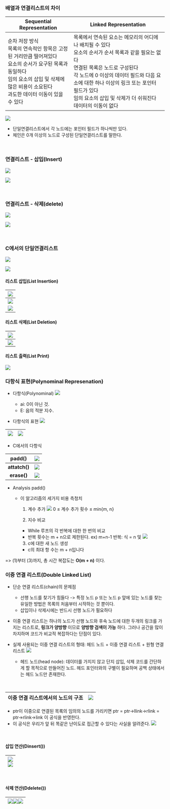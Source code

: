 ### 배열과 연결리스트의 차이

|Sequential Representation|Linked Representation|
|--|--|
| 순차 저장 방식 <br> 목록의 연속적인 항목은 고정된 거리만큼 떨어져있다 <br> 요소의 순서가 요구된 목록과 동일하다 <br> 임의 요소의 삽입 및 삭제에 많은 비용이 소요된다 <br> 과도한 데이터 이동이 있을 수 있다|목록에서 연속된 요소는 메모리의 어디에나 배치될 수 있다 <br> 요소의 순서가 순서 목록과 같을 필요는 없다 <br> 연결된 목록은 노드로 구성된다 <br> 각 노드에 0 이상의 데이터 필드와 다음 요소에 대한 하나 이상의 링크 또는 포인터 필드가 있다 <br> 임의 요소의 삽입 및 삭제가 더 쉬워진다 <br> 데이터의 이동이 없다|

![](https://velog.velcdn.com/images/phwon7/post/2b1e2393-6a07-4b57-b721-2dc5ec8f18c9/image.png)
- 단일연결리스트에서 각 노드에는 포인터 필드가 하나씩만 있다.
- 체인은 0개 이상의 노드로 구성된 단일연결리스트를 말한다.

<br>

### 연결리스트 - 삽입(Insert)
![](https://velog.velcdn.com/images/phwon7/post/bd7c9c08-4bed-4c21-af30-2a33e0e2c1d5/image.png)

![](https://velog.velcdn.com/images/phwon7/post/443e4adf-cc43-4031-9c31-1ea7d97b7c28/image.png)

<br>

### 연결리스트 - 삭제(delete)
![](https://velog.velcdn.com/images/phwon7/post/9ea00c74-4050-480c-9444-86bbe548e888/image.png)

![](https://velog.velcdn.com/images/phwon7/post/e0f58a86-f0f9-4105-a68d-6f2b034ab03b/image.png)

<br>

### C에서의 단일연결리스트
![](https://velog.velcdn.com/images/phwon7/post/dc572e49-8a8e-4f8c-97db-f031aad9d2e2/image.png)

![](https://velog.velcdn.com/images/phwon7/post/3f1d7d22-f1a5-4d7d-92d4-2abba2acd664/image.png)

#### 리스트 삽입(List Insertion)

|![](https://velog.velcdn.com/images/phwon7/post/35dac5e5-47e8-4a79-8c5d-60342053a5d2/image.png)|
|--|
|![](https://velog.velcdn.com/images/phwon7/post/6465f2e7-9913-4d71-9e8b-39aa05862ab8/image.png)|
|![](https://velog.velcdn.com/images/phwon7/post/86b7d0bb-a7aa-4f15-9011-0df3510c8b43/image.png)|

#### 리스트 삭제(List Deletion)
|![](https://velog.velcdn.com/images/phwon7/post/3e837164-cda7-4b87-9eff-27a1869e787c/image.png)|
|--|
|![](https://velog.velcdn.com/images/phwon7/post/7c3490c4-edcb-4d2b-9135-56abeacf98a0/image.png)|

#### 리스트 출력(List Print)
![](https://velog.velcdn.com/images/phwon7/post/d3e1c1a5-83dd-410c-a2a5-860646d6b006/image.png)

### 다항식 표현(Polynominal Represenation)
- 다항식(Polynominal)
![](https://velog.velcdn.com/images/phwon7/post/d297a81f-12dd-475d-94ef-bd0e9fd77e4e/image.png)
  - ai: 0이 아닌 것.
  - E: 음의 적분 지수.


- 다항식의 표현
![](https://velog.velcdn.com/images/phwon7/post/eb17e427-8cc3-410e-8ecb-50df0b781481/image.png)

|![](https://velog.velcdn.com/images/phwon7/post/ac8243ed-6690-4489-9c0e-69868973f234/image.png)|![](https://velog.velcdn.com/images/phwon7/post/9fa82314-723c-4199-b2fb-9095e0ee79be/image.png)
|--|--|

- C에서의 다항식

|padd()|![](https://velog.velcdn.com/images/phwon7/post/7960bb48-ea2a-4ece-ad31-1131b1a3cec1/image.png)|
|--|--|
|**attatch()**|![](https://velog.velcdn.com/images/phwon7/post/27bed515-6496-409e-847e-46932697f47f/image.png)|
|<center> **erase()** </center>|![](https://velog.velcdn.com/images/phwon7/post/230efcc3-a485-4b66-bcec-5c8eb856e23b/image.png)


- Analysis padd()
  - 이 알고리즘의 세가지 비용 측청치
    1. 계수 추가
    ![](https://velog.velcdn.com/images/phwon7/post/e95b1da7-e253-4d3e-a054-ef5128176144/image.png)
    0 ≤ 계수 추가 횟수 ≤ min{m, n}
    
    2. 지수 비교
      - While 루프의 각 반복에 대한 한 번의 비교
      - 반복 횟수는 m + n으로 제한된다.
        ex) m+n-1 반복: 식 = n 및 ![](https://velog.velcdn.com/images/phwon7/post/789ebe0e-8e45-4f4e-a85a-9e0b998c1a04/image.png)
        
    3. c에 대한 새 노드 생성
      - c의 최대 항 수는 m + n입니다

=> (1)부터 (3)까지, 총 시간 복잡도는 **O(m + n)** 이다.

### 이중 연결 리스트(Double Linked List)

- 단순 연결 리스트(chain)의 문제점
  - 선행 노드를 찾기가 힘들다
    -> 특정 노드 p 또는 노드 p 앞에 있는 노드를 찾는 유일한 방법은 목록의 처음부터 시작하는 것 뿐이다.
  - 삽입이나 삭제시에는 반드시 선행 노드가 필요하다


- 이중 연결 리스트는 하나의 노드가 선행 노드와 후속 노드에 대한 두개의 링크를 가지는 리스트로, **링크가 양방향** 이므로 **양방향 검색이 가능** 하다. 그러나 공간을 많이 차지하며 코드가 비교적 복잡하다는 단점이 있다.
- 실제 사용되는 이중 연결 리스트의 형태: 헤드 노드 + 이중 연결 리스트 + 원형 연결 리스트
![](https://velog.velcdn.com/images/phwon7/post/1ef74456-d88a-4535-a022-175c47cd43ef/image.png)
  - 헤드 노드(head node): 데이터를 가지지 않고 단지 삽입, 삭제 코드를 간단하게 할 목적으로 만들어진 노드. 헤드 포인터와의 구별이 필요하며 공백 상태에서는 헤드 노드만 존재한다.
  
<br>  

|이중 연결 리스트에서의 노드의 구조|![](https://velog.velcdn.com/images/phwon7/post/a8e04c18-b960-44c2-a6d7-a73b51b35ac8/image.png)|
|--|--|

- ptr이 이중으로 연결된 목록의 임의의 노드를 가리키면
  ptr = ptr->llink->rlink = ptr->rlink->link 이 공식을 반영한다.
- 이 공식은 우리가 앞 뒤 똑같은 난이도로 접근할 수 있다는 사실을 알려준다.
![](https://velog.velcdn.com/images/phwon7/post/5f68be6b-1139-484e-bcb6-eeedc110b882/image.png)

<br>

#### 삽입 연산(Dinsert())

|![](https://velog.velcdn.com/images/phwon7/post/e7c53ed3-7029-4d13-82d0-b1a8f54c38ba/image.png) <br> ![](https://velog.velcdn.com/images/phwon7/post/1f177bde-bdb0-474e-8baa-d885f0e96374/image.png)|
|--|

<br>

#### 삭제 연산(Ddelete())

|![](https://velog.velcdn.com/images/phwon7/post/e0c9a3cd-b90a-45c9-b036-b8eda91fd5ac/image.png)![](https://velog.velcdn.com/images/phwon7/post/43ae24f0-18bb-4e31-8066-be6172ec4194/image.png)![](https://velog.velcdn.com/images/phwon7/post/284d0e7a-2c6e-47e9-832c-8e0b77bfc78b/image.png)|
|--|


